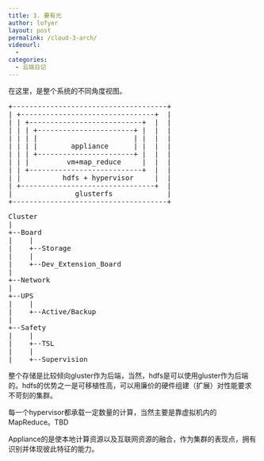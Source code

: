 ```yaml
---
title: 3. 要有光
author: lofyer
layout: post
permalink: /cloud-3-arch/
videourl:
  - 
categories:
  - 云端日记
---
```

在这里，是整个系统的不同角度视图。

<pre>+-------------------------------------+
| +--------------------------------+  |
| | +---------------------------+  |  |
| | | +-----------------------+ |  |  |
| | | |                       | |  |  |
| | | |        appliance      | |  |  |
| | | +-----------------------+ |  |  |
| | |         vm+map_reduce     |  |  |
| | +---------------------------+  |  |
| |          hdfs + hypervisor     |  |
| +--------------------------------+  |          
|               glusterfs             |
+-------------------------------------+</pre>

<pre>Cluster
|
+--Board
|    |
|    +--Storage
|    |
|    +--Dev_Extension_Board
|
+--Network
|
+--UPS
|    |
|    +--Active/Backup
|
+--Safety
|    |
|    +--TSL
|    |
|    +--Supervision</pre>

整个存储是比较倾向gluster作为后端，当然，hdfs是可以使用gluster作为后端的。hdfs的优势之一是可移植性高，可以用廉价的硬件组建（扩展）对性能要求不苛刻的集群。

每一个hypervisor都承载一定数量的计算，当然主要是靠虚拟机内的MapReduce。TBD

Appliance的是使本地计算资源以及互联网资源的融合，作为集群的表现点，拥有识别并体现彼此特征的能力。